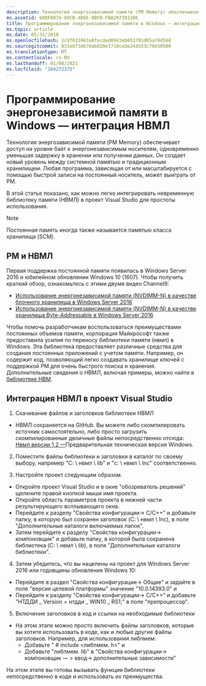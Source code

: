 ```yaml
---
description: Технология энергозависимой памяти (PM Memory) обеспечивает доступ на уровне байт к энергонезависимым носителям, одновременно уменьшая задержку в хранении или получении данных.
ms.assetid: 68BF6074-09CB-4D6E-8BFD-FBA297391286
title: Программирование энергонезависимой памяти в Windows — интеграция НВМЛ
ms.topic: article
ms.date: 05/31/2018
ms.openlocfilehash: 2c9f033963a8fecded8943eb053781d05a78d568
ms.sourcegitcommit: 831e8f3db78ab820e1710cede244553c70e50500
ms.translationtype: MT
ms.contentlocale: ru-RU
ms.lasthandoff: 01/08/2021
ms.locfileid: "104272375"
---
```

# <a name="persistent-memory-programming-in-windows---nvml-integration"></a>Программирование энергонезависимой памяти в Windows — интеграция НВМЛ

Технология энергозависимой памяти (PM Memory) обеспечивает доступ на уровне байт к энергонезависимым носителям, одновременно уменьшая задержку в хранении или получении данных. Он создает новый уровень между системной памятью и традиционным хранилищем. Любая программа, зависящая от или масштабируется с помощью быстрой записи на постоянный носитель, может выиграть от PM.

В этой статье показано, как можно легко интегрировать невременную библиотеку памяти (НВМЛ) в проект Visual Studio для простоты использования.

> [!Note]  
> Постоянная память иногда также называется памятью класса хранилища (SCM).

 

## <a name="pm-and-nvml"></a>PM и НВМЛ

Первая поддержка постоянной памяти появилась в Windows Server 2016 и юбилейном обновлении Windows 10 (1607). Чтобы получить краткий обзор, ознакомьтесь с этими двумя видео Channel9:

-   [Использование энергонезависимой памяти (NVDIMM-N) в качестве блочного хранилища в Windows Server 2016](https://channel9.msdn.com/Events/Build/2016/P466)
-   [Использование энергонезависимой памяти (NVDIMM-N) в качестве хранилища Byte-Addressable в Windows Server 2016](https://channel9.msdn.com/Events/Build/2016/P470)

Чтобы помочь разработчикам воспользоваться преимуществами постоянных объемов памяти, корпорация Майкрософт также предоставила усилия по переносу библиотеки памяти (нвмл) в Windows. Эта библиотека предоставляет различные средства для создания постоянных приложений с учетом памяти. Например, он содержит код, позволяющий легко создавать хранилище ключей с поддержкой PM для очень быстрого поиска и хранения. Дополнительные сведения о НВМЛ, включая примеры, можно найти в [библиотеке НВМ](https://pmem.io/nvml/).

## <a name="integrating-nvml-into-a-visual-studio-project"></a>Интеграция НВМЛ в проект Visual Studio

1. Скачивание файлов и заголовков библиотеки НВМЛ

-   НВМЛ сохраняется на GitHub. Вы можете либо скомпилировать источник самостоятельно, либо просто загрузить скомпилированные двоичные файлы непосредственно отсюда: [Нвмл версии 1,2 —](https://github.com/pmem/pmdk/releases/tag/1.2%2Bwtp1)Предварительная техническая версия Windows.

2. Поместите файлы библиотеки и заголовки в каталог по своему выбору, например "C: \\ нвмл \\ lib" и "c: \\ нвмл \\ Inc" соответственно.

3. Настройте проект следующим образом.

-   Откройте проект Visual Studio и в окне "обозреватель решений" щелкните правой кнопкой мыши имя проекта.
-   Откройте область параметров проекта в нижней части результирующего всплывающего окна.
-   Перейдите к разделу "Свойства конфигурации-> C/C++" и добавьте папку, в которую был сохранен заголовок (C: \\ нвмл \\ Inc), в поле "Дополнительные каталоги включаемых папок".
-   Затем перейдите к разделу "Свойства конфигурации-> компоновщик" и добавьте папку, в которой была сохранена библиотека (C: \\ нвмл \\ lib), в поле "Дополнительные каталоги библиотеки".

4. Затем убедитесь, что вы нацелены на проект для Windows Server 2016 или годовщины обновления Windows 10:

-   Перейдите в раздел "Свойства конфигурации-> Общие" и задайте в поле "версия целевой платформы" значение "10.0.14393.0" и
-   Перейдите к разделу "Свойства конфигурации-> C/C++" и добавьте "НТДДИ \_ Version = нтдди \_ WIN10 \_ RS1;" в поле "препроцессор".

5. Включение заголовков в код и ссылки на необходимые библиотеки

-   На этом этапе можно просто включить файлы заголовков, которые вы хотите использовать в коде, как и любые другие файлы заголовков. Например, для использования либпмем:
    -   Добавьте " \# include <либпмем. h>" и
    -   Добавьте "либпмем. lib" в "Свойства конфигурации-> компоновщик — > ввод-> дополнительные зависимости"

На этом этапе вы готовы вызывать функции библиотеки непосредственно в коде и использовать их преимущества.

 

 



